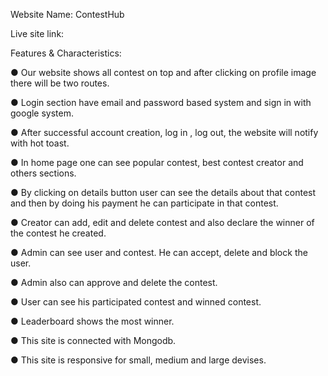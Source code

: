 Website Name: ContestHub

Live site link: 

Features & Characteristics:

● Our website shows all contest on top and after clicking on profile image there will be two routes.

● Login section have email and password based system and sign in with google system.

● After successful account creation, log in , log out, the website will notify with hot toast.

● In home page one can see popular contest, best contest creator and others sections.

● By clicking on details button user can see the details about that contest and then by doing his payment he can participate in that contest.

● Creator can add, edit and delete contest and also declare the winner of the contest he created.

● Admin can see user and contest. He can accept, delete and block the user.

● Admin also can approve and delete the contest.

● User can see his participated contest and winned contest.

● Leaderboard shows the most winner.

● This site is connected with Mongodb.

● This site is responsive for small, medium and large devises.